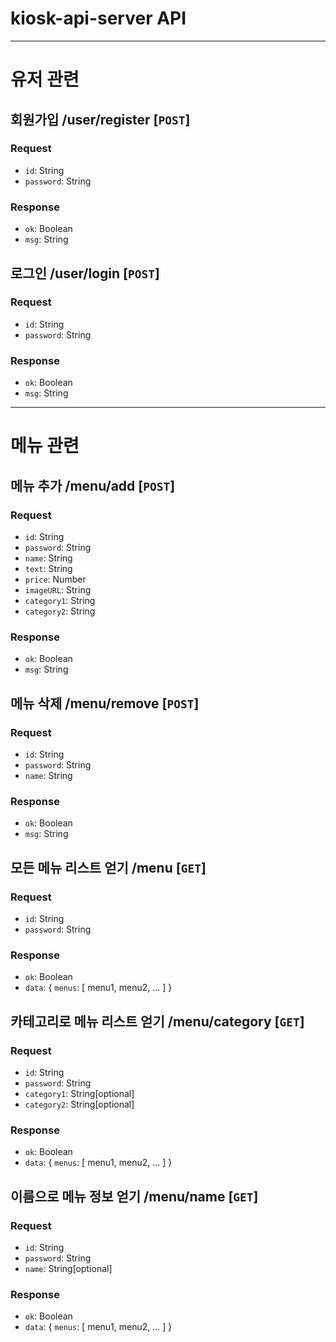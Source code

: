 # kiosk-api-server API

---

# 유저 관련

## 회원가입 /user/register [`POST`]

### Request

- `id`: String
- `password`: String

### Response

- `ok`: Boolean
- `msg`: String

## 로그인 /user/login [`POST`]

### Request

- `id`: String
- `password`: String

### Response

- `ok`: Boolean
- `msg`: String

---

# 메뉴 관련

## 메뉴 추가 /menu/add [`POST`]

### Request

- `id`: String
- `password`: String
- `name`: String
- `text`: String
- `price`: Number
- `imageURL`: String
- `category1`: String
- `category2`: String

### Response

- `ok`: Boolean
- `msg`: String

## 메뉴 삭제 /menu/remove [`POST`]

### Request

- `id`: String
- `password`: String
- `name`: String

### Response

- `ok`: Boolean
- `msg`: String

## 모든 메뉴 리스트 얻기 /menu [`GET`]

### Request

- `id`: String
- `password`: String

### Response

- `ok`: Boolean
- `data`: { `menus`: [ menu1, menu2, ... ] }

## 카테고리로 메뉴 리스트 얻기 /menu/category [`GET`]

### Request

- `id`: String
- `password`: String
- `category1`: String[optional]
- `category2`: String[optional]

### Response

- `ok`: Boolean
- `data`: { `menus`: [ menu1, menu2, ... ] }

## 이름으로 메뉴 정보 얻기 /menu/name [`GET`]

### Request

- `id`: String
- `password`: String
- `name`: String[optional]

### Response

- `ok`: Boolean
- `data`: { `menus`: [ menu1, menu2, ... ] }
